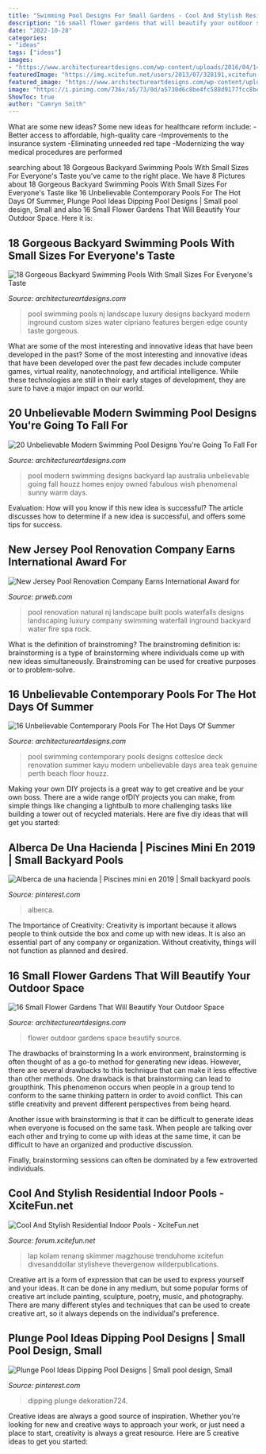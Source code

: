 ```yaml
---
title: "Swimming Pool Designs For Small Gardens - Cool And Stylish Residential Indoor Pools"
description: "16 small flower gardens that will beautify your outdoor space"
date: "2022-10-28"
categories:
- "ideas"
tags: ["ideas"]
images:
- "https://www.architectureartdesigns.com/wp-content/uploads/2016/04/14-34-630x422.jpg"
featuredImage: "https://img.xcitefun.net/users/2013/07/328191,xcitefun-cool-and-stylish-residential-indoor-pool.jpg"
featured_image: "https://www.architectureartdesigns.com/wp-content/uploads/2016/04/14-34-630x422.jpg"
image: "https://i.pinimg.com/736x/a5/73/0d/a5730d6c8be4fc588d9177fcc8be5485.jpg"
ShowToc: true
author: "Camryn Smith"
---
```



What are some new ideas?
Some new ideas for healthcare reform include: 
-Better access to affordable, high-quality care 
-Improvements to the insurance system 
-Eliminating unneeded red tape 
-Modernizing the way medical procedures are performed

	

		
searching about 18 Gorgeous Backyard Swimming Pools With Small Sizes For Everyone&#039;s Taste you've came to the right place. We have 8 Pictures about 18 Gorgeous Backyard Swimming Pools With Small Sizes For Everyone&#039;s Taste like 16 Unbelievable Contemporary Pools For The Hot Days Of Summer, Plunge Pool Ideas Dipping Pool Designs | Small pool design, Small and also 16 Small Flower Gardens That Will Beautify Your Outdoor Space. Here it is:
		
    
## 18 Gorgeous Backyard Swimming Pools With Small Sizes For Everyone&#039;s Taste

<img loading=lazy src="https://www.architectureartdesigns.com/wp-content/uploads/2016/04/14-34-630x422.jpg" onerror="this.onerror=null;this.src='https://tse1.mm.bing.net/th?id=OIP.5t_7yUShJeTcMmAAD2ehkQHaE9&amp;pid=15.1';" alt="18 Gorgeous Backyard Swimming Pools With Small Sizes For Everyone&#039;s Taste">

_Source: architectureartdesigns.com_

>pool swimming pools nj landscape luxury designs backyard modern inground custom sizes water cipriano features bergen edge county taste gorgeous. 

	

What are some of the most interesting and innovative ideas that have been developed in the past?
Some of the most interesting and innovative ideas that have been developed over the past few decades include computer games, virtual reality, nanotechnology, and artificial intelligence. While these technologies are still in their early stages of development, they are sure to have a major impact on our world.

    
## 20 Unbelievable Modern Swimming Pool Designs You&#039;re Going To Fall For

<img loading=lazy src="https://www.architectureartdesigns.com/wp-content/uploads/2015/09/20-Unbelievable-Modern-Swimming-Pool-Designs-Youre-Going-To-Fall-For-11.jpg" onerror="this.onerror=null;this.src='https://tse4.mm.bing.net/th?id=OIP.T1SuTflcx1wff4DPYQ05CQHaE7&amp;pid=15.1';" alt="20 Unbelievable Modern Swimming Pool Designs You&#039;re Going To Fall For">

_Source: architectureartdesigns.com_

>pool modern swimming designs backyard lap australia unbelievable going fall houzz homes enjoy owned fabulous wish phenomenal sunny warm days. 

	

Evaluation: How will you know if this new idea is successful?
The article discusses how to determine if a new idea is successful, and offers some tips for success.

    
## New Jersey Pool Renovation Company Earns International Award For

<img loading=lazy src="http://ww1.prweb.com/prfiles/2011/11/09/8951374/Pool-Renovation-Company-NJ.jpg" onerror="this.onerror=null;this.src='https://tse3.mm.bing.net/th?id=OIP.8axapanpG181W2saqXg_NwHaEP&amp;pid=15.1';" alt="New Jersey Pool Renovation Company Earns International Award for">

_Source: prweb.com_

>pool renovation natural nj landscape built pools waterfalls designs landscaping luxury company swimming waterfall inground backyard water fire spa rock. 

	

What is the definition of brainstroming?
The brainstroming definition is:
brainstorming is a type of brainstorming where individuals come up with new ideas simultaneously. Brainstroming can be used for creative purposes or to problem-solve.

    
## 16 Unbelievable Contemporary Pools For The Hot Days Of Summer

<img loading=lazy src="https://www.architectureartdesigns.com/wp-content/uploads/2015/04/16-Unbelievable-Contemporary-Pools-For-The-Hot-Days-Of-Summer-14-630x945.jpg" onerror="this.onerror=null;this.src='https://tse1.mm.bing.net/th?id=OIP.9Gd3ZYXL3RwqSfIHBqqkbAHaLH&amp;pid=15.1';" alt="16 Unbelievable Contemporary Pools For The Hot Days Of Summer">

_Source: architectureartdesigns.com_

>pool swimming contemporary pools designs cottesloe deck renovation summer kayu modern unbelievable days area teak genuine perth beach floor houzz. 

	

Making your own DIY projects is a great way to get creative and be your own boss. There are a wide range ofDIY projects you can make, from simple things like changing a lightbulb to more challenging tasks like building a tower out of recycled materials. Here are five diy ideas that will get you started: 

    
## Alberca De Una Hacienda | Piscines Mini En 2019 | Small Backyard Pools

<img loading=lazy src="https://i.pinimg.com/736x/36/bc/24/36bc2465d91da37dbc0a4ba822a57fb9--viva-mexico-mexico-city.jpg?b=t" onerror="this.onerror=null;this.src='https://tse1.mm.bing.net/th?id=OIP.6GP-NY6D5PGxH0cMtx7NIwHaLH&amp;pid=15.1';" alt="Alberca de una hacienda | Piscines mini en 2019 | Small backyard pools">

_Source: pinterest.com_

>alberca. 

	

The Importance of Creativity:
Creativity is important because it allows people to think outside the box and come up with new ideas. It is also an essential part of any company or organization. Without creativity, things will not function as planned and desired.

    
## 16 Small Flower Gardens That Will Beautify Your Outdoor Space

<img loading=lazy src="https://www.architectureartdesigns.com/wp-content/uploads/2017/03/1-31-e1490043412631-630x600.jpg" onerror="this.onerror=null;this.src='https://tse4.mm.bing.net/th?id=OIP.15JcD2CkmFHNAr5RFmS48gHaHD&amp;pid=15.1';" alt="16 Small Flower Gardens That Will Beautify Your Outdoor Space">

_Source: architectureartdesigns.com_

>flower outdoor gardens space beautify source. 

	

The drawbacks of brainstorming
In a work environment, brainstorming is often thought of as a go-to method for generating new ideas. However, there are several drawbacks to this technique that can make it less effective than other methods.
One drawback is that brainstorming can lead to groupthink. This phenomenon occurs when people in a group tend to conform to the same thinking pattern in order to avoid conflict. This can stifle creativity and prevent different perspectives from being heard.

Another issue with brainstorming is that it can be difficult to generate ideas when everyone is focused on the same task. When people are talking over each other and trying to come up with ideas at the same time, it can be difficult to have an organized and productive discussion.

Finally, brainstorming sessions can often be dominated by a few extroverted individuals.

    
## Cool And Stylish Residential Indoor Pools - XciteFun.net

<img loading=lazy src="https://img.xcitefun.net/users/2013/07/328191,xcitefun-cool-and-stylish-residential-indoor-pool.jpg" onerror="this.onerror=null;this.src='https://tse1.mm.bing.net/th?id=OIP.pEpPYQZBWJGbQgo_AF1ZYQEsDf&amp;pid=15.1';" alt="Cool And Stylish Residential Indoor Pools - XciteFun.net">

_Source: forum.xcitefun.net_

>lap kolam renang skimmer magzhouse trenduhome xcitefun divesanddollar stylisheve thevergenow wilderpublications. 

	

Creative art is a form of expression that can be used to express yourself and your ideas. It can be done in any medium, but some popular forms of creative art include painting, sculpture, poetry, music, and photography. There are many different styles and techniques that can be used to create creative art, so it always depends on the individual's preference.

    
## Plunge Pool Ideas Dipping Pool Designs | Small Pool Design, Small

<img loading=lazy src="https://i.pinimg.com/736x/a5/73/0d/a5730d6c8be4fc588d9177fcc8be5485.jpg" onerror="this.onerror=null;this.src='https://tse1.mm.bing.net/th?id=OIP.3-Lea-h0LVV2xMhxcSTJ_gHaLM&amp;pid=15.1';" alt="Plunge Pool Ideas Dipping Pool Designs | Small pool design, Small">

_Source: pinterest.com_

>dipping plunge dekoration724. 

	

Creative ideas are always a good source of inspiration. Whether you're looking for new and creative ways to approach your work, or just need a place to start, creativity is always a great resource. Here are 5 creative ideas to get you started: 

